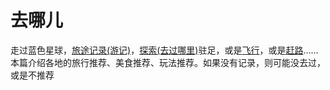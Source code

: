 # 去哪儿<a href="/trip/"><Badge type="tip" text="旅行主页↗" /></a>

走过蓝色星球，[旅途记录(游记)](../travelogue/)，[探索(去过哪里)](../explore)驻足，或是[飞行](../flying/)，或是[赶路](../journey/)……  
本篇介绍各地的旅行推荐、美食推荐、玩法推荐。如果没有记录，则可能没去过，或是不推荐

<script setup>
import ACardLinks from '../../.vitepress/components/ACardLinks.vue'

import { TRIP_DATA } from '../../.vitepress/data/trip/place'
</script>

<ACardLinks v-for="{title, items} in TRIP_DATA" :title="title" :items="items"/>
